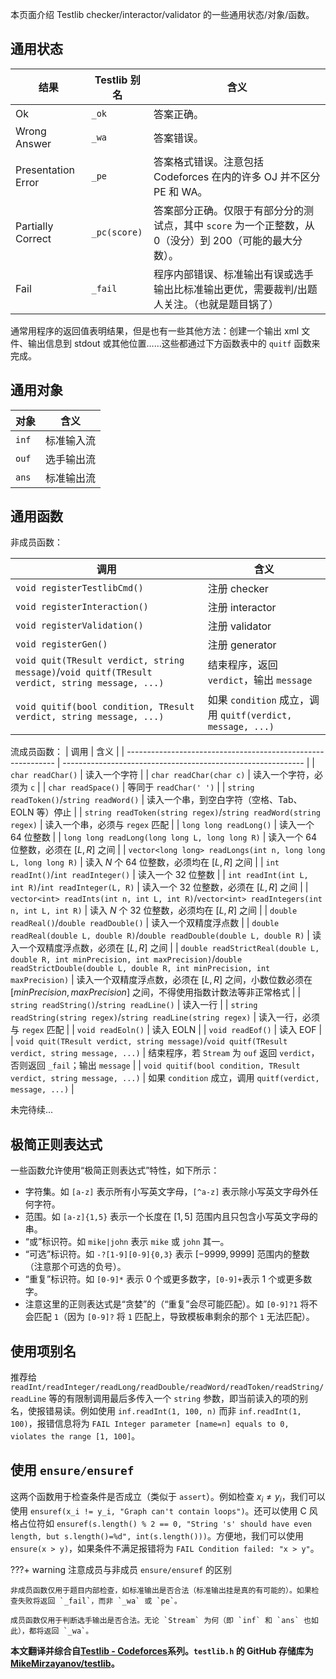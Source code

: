 本页面介绍 Testlib checker/interactor/validator 的一些通用状态/对象/函数。

## 通用状态

| 结果               | Testlib 别名 | 含义                                                         |
| ------------------ | ------------ | ------------------------------------------------------------ |
| Ok                 | `_ok`        | 答案正确。                                                   |
| Wrong Answer       | `_wa`        | 答案错误。                                                   |
| Presentation Error | `_pe`        | 答案格式错误。注意包括 Codeforces 在内的许多 OJ 并不区分 PE 和 WA。 |
| Partially Correct  | `_pc(score)` | 答案部分正确。仅限于有部分分的测试点，其中 `score` 为一个正整数，从 $0$（没分）到 $200$（可能的最大分数）。 |
| Fail               | `_fail`      | 程序内部错误、标准输出有误或选手输出比标准输出更优，需要裁判/出题人关注。（也就是题目锅了） |

通常用程序的返回值表明结果，但是也有一些其他方法：创建一个输出 xml 文件、输出信息到 stdout 或其他位置……这些都通过下方函数表中的 `quitf` 函数来完成。

## 通用对象

| 对象 | 含义         |
| ---- | ----------- |
| `inf`  | 标准输入流 |
| `ouf`  | 选手输出流 |
| `ans`  | 标准输出流 |

## 通用函数

非成员函数：

| 调用                                                         | 含义                                                       |
| ------------------------------------------------------------ | ---------------------------------------------------------- |
| `void registerTestlibCmd()`                                  | 注册 checker                                               |
| `void registerInteraction()`                                 | 注册 interactor                                            |
| `void registerValidation()`                                  | 注册 validator                                             |
| `void registerGen()`                                         | 注册 generator                                             |
| `void quit(TResult verdict, string message)`/`void quitf(TResult verdict, string message, ...)` | 结束程序，返回 `verdict`，输出 `message`                   |
| `void quitif(bool condition, TResult verdict, string message, ...)` | 如果 `condition` 成立，调用 `quitf(verdict, message, ...)` |

流成员函数：
| 调用                                                         | 含义                                                         |
| ------------------------------------------------------------ | ------------------------------------------------------------ |
| `char readChar()`                                            | 读入一个字符                                                 |
| `char readChar(char c)`                                      | 读入一个字符，必须为 `c`                                     |
| `char readSpace()`                                           | 等同于 `readChar(' ')`                                       |
| `string readToken()`/`string readWord()`                     | 读入一个串，到空白字符（空格、Tab、EOLN 等）停止             |
| `string readToken(string regex)`/`string readWord(string regex)` | 读入一个串，必须与 `regex` 匹配                              |
| `long long readLong()`                                       | 读入一个 64 位整数                                           |
| `long long readLong(long long L, long long R)`               | 读入一个 64 位整数，必须在 $[L,R]$ 之间                      |
| `vector<long long> readLongs(int n, long long L, long long R)` | 读入 $N$ 个 64 位整数，必须均在 $[L,R]$ 之间                 |
| `int readInt()`/`int readInteger()`                          | 读入一个 32 位整数                                           |
| `int readInt(int L, int R)`/`int readInteger(L, R)`          | 读入一个 32 位整数，必须在 $[L,R]$ 之间                      |
| `vector<int> readInts(int n, int L, int R)`/`vector<int> readIntegers(int n, int L, int R)` | 读入 $N$ 个 32 位整数，必须均在 $[L,R]$ 之间                 |
| `double readReal()`/`double readDouble()`                    | 读入一个双精度浮点数                                         |
| `double readReal(double L, double R)`/`double readDouble(double L, double R)` | 读入一个双精度浮点数，必须在 $[L,R]$ 之间                    |
| `double readStrictReal(double L, double R, int minPrecision, int maxPrecision)`/`double readStrictDouble(double L, double R, int minPrecision, int maxPrecision)` | 读入一个双精度浮点数，必须在 $[L,R]$ 之间，小数位数必须在 $[minPrecision,maxPrecision]$ 之间，不得使用指数计数法等非正常格式 |
| `string readString()`/`string readLine()`                    | 读入一行                                                     |
| `string readString(string regex)`/`string readLine(string regex)` | 读入一行，必须与 `regex` 匹配                                |
| `void readEoln()`                                            | 读入 EOLN                                                    |
| `void readEof()`                                             | 读入 EOF                                                     |
| `void quit(TResult verdict, string message)`/`void quitf(TResult verdict, string message, ...)` | 结束程序，若 `Stream` 为 `ouf` 返回 `verdict`，否则返回 `_fail`；输出 `message` |
| `void quitif(bool condition, TResult verdict, string message, ...)` | 如果 `condition` 成立，调用 `quitf(verdict, message, ...)`   |

未完待续...

## 极简正则表达式

一些函数允许使用“极简正则表达式”特性，如下所示：

-   字符集。如 `[a-z]` 表示所有小写英文字母，`[^a-z]` 表示除小写英文字母外任何字符。
-   范围。如 `[a-z]{1,5}` 表示一个长度在 $[1,5]$ 范围内且只包含小写英文字母的串。
-   “或”标识符。如 `mike|john` 表示 `mike` 或 `john` 其一。
-   “可选”标识符。如 `-?[1-9][0-9]{0,3}` 表示 $[-9999,9999]$ 范围内的整数（注意那个可选的负号）。
-   “重复”标识符。如 `[0-9]*` 表示 $0$ 个或更多数字，`[0-9]+`表示 $1$ 个或更多数字。
-   注意这里的正则表达式是“贪婪”的（“重复”会尽可能匹配）。如 `[0-9]?1` 将不会匹配 `1`（因为 `[0-9]?` 将 `1` 匹配上，导致模板串剩余的那个 `1` 无法匹配）。

## 使用项别名

推荐给 `readInt/readInteger/readLong/readDouble/readWord/readToken/readString/readLine` 等的有限制调用最后多传入一个 `string` 参数，即当前读入的项的别名，使报错易读。例如使用 `inf.readInt(1, 100, n)` 而非 `inf.readInt(1, 100)`，报错信息将为 `FAIL Integer parameter [name=n] equals to 0, violates the range [1, 100]`。

## 使用 `ensure/ensuref`

这两个函数用于检查条件是否成立（类似于 `assert`）。例如检查 $x_i \neq y_i$，我们可以使用 `ensuref(x_i != y_i, "Graph can't contain loops")`。还可以使用 C 风格占位符如 `ensuref(s.length() % 2 == 0, "String 's' should have even length, but s.length()=%d", int(s.length()))`。方便地，我们可以使用 `ensure(x > y)`，如果条件不满足报错将为 `FAIL Condition failed: "x > y"`。

???+ warning 注意成员与非成员 `ensure/ensuref` 的区别
    
    非成员函数仅用于题目内部检查，如标准输出是否合法（标准输出挂是真的有可能的）。如果检查失败将返回 `_fail`，而非 `_wa` 或 `pe`。
    
    成员函数仅用于判断选手输出是否合法。无论 `Stream` 为何（即 `inf` 和 `ans` 也如此），都将返回 `_wa`。

**本文翻译并综合自[Testlib - Codeforces](https://codeforces.com/testlib)系列。`testlib.h` 的 GitHub 存储库为[MikeMirzayanov/testlib](https://github.com/MikeMirzayanov/testlib)。**
